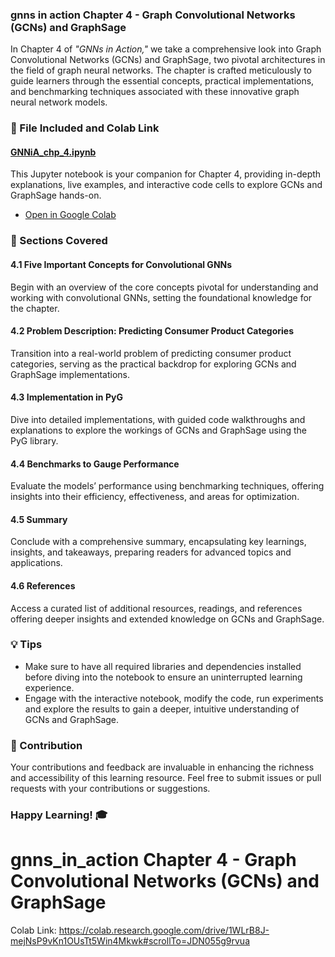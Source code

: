 ### gnns in action Chapter 4 - Graph Convolutional Networks (GCNs) and GraphSage

In Chapter 4 of _"GNNs in Action,"_ we take a comprehensive look into Graph Convolutional Networks (GCNs) and GraphSage, two pivotal architectures in the field of graph neural networks. The chapter is crafted meticulously to guide learners through the essential concepts, practical implementations, and benchmarking techniques associated with these innovative graph neural network models.

### 📄 File Included and Colab Link

#### [GNNiA_chp_4.ipynb](./GNNiA_chp_4.ipynb)
This Jupyter notebook is your companion for Chapter 4, providing in-depth explanations, live examples, and interactive code cells to explore GCNs and GraphSage hands-on.
- [Open in Google Colab](https://colab.research.google.com/drive/1WLrB8J-mejNsP9vKn1OUsTt5Win4Mkwk#scrollTo=JDN055g9rvua)

### 🧠 Sections Covered

#### 4.1 Five Important Concepts for Convolutional GNNs
Begin with an overview of the core concepts pivotal for understanding and working with convolutional GNNs, setting the foundational knowledge for the chapter.

#### 4.2 Problem Description: Predicting Consumer Product Categories
Transition into a real-world problem of predicting consumer product categories, serving as the practical backdrop for exploring GCNs and GraphSage implementations.

#### 4.3 Implementation in PyG
Dive into detailed implementations, with guided code walkthroughs and explanations to explore the workings of GCNs and GraphSage using the PyG library.

#### 4.4 Benchmarks to Gauge Performance
Evaluate the models’ performance using benchmarking techniques, offering insights into their efficiency, effectiveness, and areas for optimization.

#### 4.5 Summary
Conclude with a comprehensive summary, encapsulating key learnings, insights, and takeaways, preparing readers for advanced topics and applications.

#### 4.6 References
Access a curated list of additional resources, readings, and references offering deeper insights and extended knowledge on GCNs and GraphSage.

### 💡 Tips

- Make sure to have all required libraries and dependencies installed before diving into the notebook to ensure an uninterrupted learning experience.
- Engage with the interactive notebook, modify the code, run experiments and explore the results to gain a deeper, intuitive understanding of GCNs and GraphSage.

### 🙏 Contribution

Your contributions and feedback are invaluable in enhancing the richness and accessibility of this learning resource. Feel free to submit issues or pull requests with your contributions or suggestions.

### Happy Learning! 🎓


# gnns_in_action Chapter 4 - Graph Convolutional Networks (GCNs) and GraphSage

Colab Link: https://colab.research.google.com/drive/1WLrB8J-mejNsP9vKn1OUsTt5Win4Mkwk#scrollTo=JDN055g9rvua
